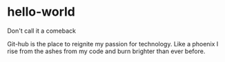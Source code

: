 # hello-world

Don't call it a comeback

Git-hub is the place to reignite my passion for technology. Like a phoenix I rise from the ashes from my code and burn brighter than ever before.
